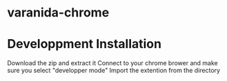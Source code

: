 # varanida-chrome

# Developpment Installation
Download the zip and extract it
Connect to your chrome brower and make sure you select "developper mode"
Import the extention from the directory
